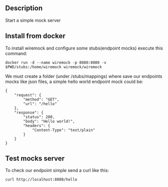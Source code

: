 ## Description
Start a simple mock server

## Install from docker
To install wiremock and configure some stubs(endpoint mocks) execute this command:

```
docker run -d --name wiremock -p 8080:8080 -v $PWD/stubs:/home/wiremock wiremock/wiremock
```

We must create a folder (under /stubs/mappings) where save our endpoints mocks like json files, a simple
hello world endpoint mock could be:

```
{
    "request": {
        "method": "GET",
        "url": "/hello"
    },
    "response": {
        "status": 200,
        "body": "Hello world!",
        "headers": {
            "Content-Type": "text/plain"
        }
    }
}
```

## Test mocks server
To check our endpoint simple send a curl like this:

```
curl http://localhost:8080/hello
```
